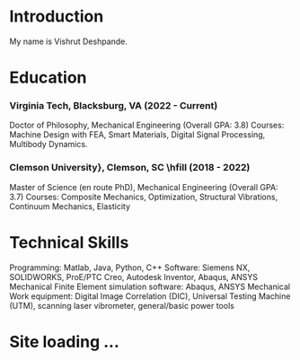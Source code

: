 # Introduction
My name is Vishrut Deshpande.

# Education
### Virginia Tech, Blacksburg, VA  (2022 - Current)
  Doctor of Philosophy, Mechanical Engineering  (Overall GPA: 3.8)
  Courses: Machine Design with FEA, Smart Materials, Digital Signal Processing, Multibody Dynamics.

### Clemson University}, Clemson, SC \hfill  (2018 - 2022) 
  Master of Science (en route PhD), Mechanical Engineering  (Overall GPA: 3.7)
  Courses: Composite Mechanics, Optimization, Structural Vibrations, Continuum Mechanics, Elasticity

# Technical Skills
  Programming: Matlab, Java, Python, C++
  Software: Siemens NX, SOLIDWORKS, ProE/PTC Creo, Autodesk Inventor, Abaqus, ANSYS Mechanical
  Finite Element simulation software: Abaqus, ANSYS Mechanical
  Work equipment: Digital Image Correlation (DIC), Universal Testing Machine (UTM), scanning laser vibrometer, general/basic power tools

# Site loading ...
